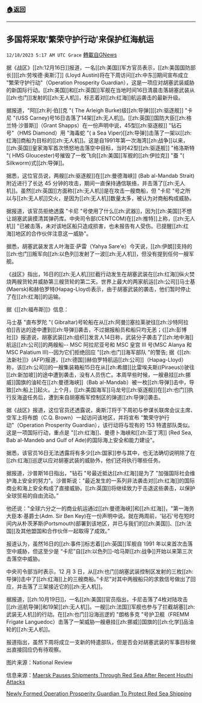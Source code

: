 ###  [:house:返回](README.md)
---


## 多国将采取'繁荣守护行动'来保护红海航运
`12/18/2023 5:17 AM UTC Grace` [轉載自GNews](https://gnews.org/articles/2122826)

据《战区》[[zh:12月16日]]报道，一名[[zh:美国]]军方官员表示，[[zh:美国国防部长]][[zh:劳埃德·奥斯汀]] (Lloyd Austin)将在下周访问[[zh:中东]]期间宣布成立 "繁荣守护行动"（Operation Prosperity Guardian），这是一项应对胡塞武装威胁的新国际行动。[[zh:美国]]和[[zh:英国]]军舰在当地时间16日清晨击落胡塞武装从[[zh:也门]]发射的[[zh:无人机]]，标志着对[[zh:红海]]航运袭击的最新升级。

据报道，"阿[[zh:利·伯]]克 "( The Arleigh Burke)级[[zh:导弹]][[zh:驱逐舰]] "卡尼 "(USS Carney)号16日击落了14架[[zh:无人机]]。[[zh:英国]]国防大臣[[zh:格兰特·沙普斯]]（Grant Shapps）在一份声明中说，45型[[zh:驱逐舰]] "钻石号"（HMS Diamond）用 "海毒蛇 "( a Sea Viper)[[zh:导弹]]击落了一架以[[zh:红海]]商船为目标的[[zh:无人机]]。这是自1991年第一次海湾[[zh:战争]]以来，[[zh:英国]]皇家海军首次愤怒地击落空中目标，当时42型[[zh:驱逐舰]] "格洛斯特 "( HMS Gloucester)号摧毁了一枚飞向[[zh:美国]]军舰的[[zh:伊拉克]] "蚕 "( Silkworm)式[[zh:导弹]]。

据悉，这位官员说，两艘[[zh:驱逐舰]]在[[zh:曼德海峡]] (Bab al-Mandab Strait)附近进行了长达 45 分钟的攻击，期间一直保持通信联络，并击落了[[zh:无人机]]。虽然[[zh:英国]]方面称[[zh:无人机]]是在攻击一艘商船，但 "卡尼 "号之所以与[[zh:无人机]]交火，是因为[[zh:无人机]]数量太多，被认为对商船构成威胁。

据报道，该官员拒绝透露 "卡尼 "号使用了什么[[zh:武器]]，因为[[zh:美国]]不想让胡塞武装摸清其弹药库。中央司令部(CENTCOM)在[[zh:推特]]上称，[[zh:无人机]] "已被击落，未对该地区船只造成损害，也未报告有人受伤。已提醒[[zh:红海]]地区的合作伙伴注意这一威胁"。

据悉，胡塞武装发言人叶海亚·萨雷（Yahya Sare'e）今天说，[[zh:伊朗]]支持的[[zh:也门]]叛军向[[zh:以色列]]发射了一波[[zh:无人机]]，但没有提到任何一艘军舰。

《战区》指出，16日的[[zh:无人机]]拦截行动发生在胡塞武装在[[zh:红海]]纵火焚烧两艘货轮并威胁第三艘货轮的第二天。世界上最大的两家航运[[zh:公司]]马士基(Maersk)和赫伯罗特(Hapag-Lloyd)表示，由于胡塞武装的袭击，他们暂时停止了在[[zh:红海]]的运输。

据《[[zh:福布斯]]》信息：

马士基 "直布罗陀 "( Gibraltar)号轮船在从[[zh:阿曼]]塞拉莱驶往[[zh:沙特阿拉伯]]吉达的途中遭到[[zh:导弹]]袭击，不过据报船员和船只均无恙；《[[zh:彭博社]]》报道说，胡塞武装[[zh:组织]]发言人14日称，武装分子袭击了[[zh:地中海]]航运[[zh:公司]]的两艘船\-- MSC 阿拉尼亚号和 MSC 皇宫 III 号(MSC Alanya 和 MSC Palatium III)--因为它们拒绝回应 "[[zh:也门]]海军部队 "的警告; 据《[[zh:法新社]]》(AFP)报道，[[zh:德国]]赫伯罗特航运[[zh:公司]]（Hapag-Lloyd）称，该[[zh:公司]]的一艘集装箱船15日在从[[zh:希腊]]比雷埃夫斯((Piraeus))驶往[[zh:新加坡]]的途中遭到袭击，没有人员伤亡。本周早些时候，一艘悬挂[[zh:挪威]]国旗的油轮在[[zh:曼德海峡]]（Bab al-Mandab）被一枚[[zh:导弹]]击中，导致[[zh:船上]]起火。上个月，[[zh:美国海军]]马龙号[[zh:驱逐舰]]在[[zh:也门]]执行反海盗任务后，遭到来自胡塞叛军控制区的弹道[[zh:导弹]]袭击。

据《战区》报道，这位官员还透露说，奥斯汀将于下周初与参谋长联席会议主席、空军上将布朗（C.Q. Brown）一起访问该地区，并将宣布 "繁荣守护行动"（Operation Prosperity Guardian），该行动将与现有的 153 特遣部队类似。这是一项国际行动，重点是 "[[zh:红海]]、曼德卜海峡和[[zh:亚丁湾]] (Red Sea, Bab al-Mandeb and Gulf of Ade)的国际海上安全和能力建设"。

据悉，该官员16日无法透露将有多少[[zh:国家]]参与其中，也无法确切说明除了在[[zh:红海]]巡逻以应对胡塞武装的威胁外，他们还将执行哪些任务。

据报道，沙普斯16日指出，"钻石 "号最近抵达[[zh:红海]]是为了 "加强国际社会维护海上安全的努力"。沙普斯说："最近发生的一系列非法袭击对[[zh:红海]]的国际商业和海上安全构成了直接威胁。[[zh:英国]]将继续致力于击退这些袭击，以保护全球贸易的自由流动。”

他还说："全球六分之一的商业航运通过[[zh:曼德海峡]]和[[zh:红海]]，"第一海务大臣本·基爵士(Adm. Sir Ben Key)在一份声明中说。就在两周前，'钻石'号在短时间内从朴茨茅斯(Portsmouth)部署到该地区，并已与我们的[[zh:美国]]、[[zh:法国]]及其他盟国和合作伙伴一起取得了成效。”

报道认为，虽然16日的[[zh:事件]]标志着[[zh:英国]]军舰自 1991 年以来首次击落空中威胁，但这至少是 “卡尼”自[[zh:以色列]]\-哈马斯[[zh:战争]]开始以来第三次击落空中威胁。

中央司令部当时表示，12 月 3 日，从[[zh:也门]]胡塞武装控制区发射的三枚[[zh:导弹]]击中了[[zh:红海]]上的三艘商船。”卡尼”对其中两艘船只的求救信号做出了回应，并击落了三架接近它的[[zh:无人机]]。

据报道，[[zh:10月19日]]，一名[[zh:美国]]官员指出，卡尼击落了4枚对陆攻击[[zh:巡航导弹]]和19架[[zh:无人机]]。一艘[[zh:法国]]军舰也参与了拦截胡塞[[zh:武装无人机]]的行动。在[[zh:也门]]沿海巡逻的 "朗格多克 "号护卫舰（FREMM Frigate Languedoc）击落了一架威胁一艘悬挂[[zh:挪威]]国旗的[[zh:化学]]品油轮的[[zh:无人机]]。

报道指出，虽然下周将成立一支新的特遣部队，但是否会对胡塞武装的军事目标做出直接回应仍有待观察。

图片来源：National Review

信息来源：[Maersk Pauses Shipments Through Red Sea After Recent Houthi Attacks](https://www.forbes.com/sites/tylerroush/2023/12/15/maersk-pauses-shipments-through-red-sea-after-recent-houthi-attacks/?sh=4895a771495c)

[Newly Formed Operation Prosperity Guardian To Protect Red Sea Shipping](https://www.thedrive.com/the-war-zone/operation-prosperity-guardian-to-protect-red-sea-shipping)
